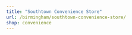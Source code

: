 ```yaml
---
title: "Southtown Convenience Store"
url: /birmingham/southtown-convenience-store/
shop: convenience
---
```

